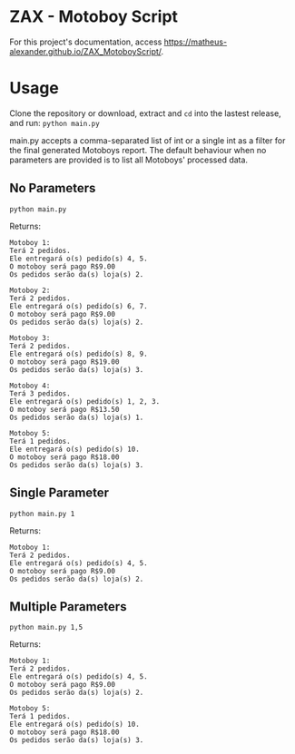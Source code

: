 # ZAX - Motoboy Script
For this project's documentation, access https://matheus-alexander.github.io/ZAX_MotoboyScript/.

# Usage
Clone the repository or download, extract and ```cd``` into the lastest release, and run:
```python main.py```

main.py accepts a comma-separated list of int or a single int as a filter for the final generated Motoboys report.
The default behaviour when no parameters are provided is to list all Motoboys' processed data.

## No Parameters
```
python main.py
```
Returns:
```
Motoboy 1:
Terá 2 pedidos.
Ele entregará o(s) pedido(s) 4, 5.
O motoboy será pago R$9.00
Os pedidos serão da(s) loja(s) 2.

Motoboy 2:
Terá 2 pedidos.
Ele entregará o(s) pedido(s) 6, 7.
O motoboy será pago R$9.00
Os pedidos serão da(s) loja(s) 2.

Motoboy 3:
Terá 2 pedidos.
Ele entregará o(s) pedido(s) 8, 9.
O motoboy será pago R$19.00
Os pedidos serão da(s) loja(s) 3.

Motoboy 4:
Terá 3 pedidos.
Ele entregará o(s) pedido(s) 1, 2, 3.
O motoboy será pago R$13.50
Os pedidos serão da(s) loja(s) 1.

Motoboy 5:
Terá 1 pedidos.
Ele entregará o(s) pedido(s) 10.
O motoboy será pago R$18.00
Os pedidos serão da(s) loja(s) 3.
```
## Single Parameter
```
python main.py 1
```
Returns:
```
Motoboy 1:
Terá 2 pedidos.
Ele entregará o(s) pedido(s) 4, 5.
O motoboy será pago R$9.00
Os pedidos serão da(s) loja(s) 2.
```

## Multiple Parameters
```
python main.py 1,5
```
Returns:
```
Motoboy 1:
Terá 2 pedidos.
Ele entregará o(s) pedido(s) 4, 5.
O motoboy será pago R$9.00
Os pedidos serão da(s) loja(s) 2.

Motoboy 5:
Terá 1 pedidos.
Ele entregará o(s) pedido(s) 10.
O motoboy será pago R$18.00
Os pedidos serão da(s) loja(s) 3.
```